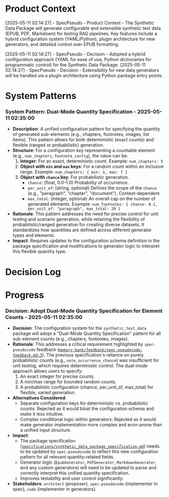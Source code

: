 # Product Context
<!-- Entries below should be added reverse chronologically (newest first) -->
[2025-05-11 02:14:27] - SpecPseudo - Product Context - The Synthetic Data Package will generate configurable and extensible synthetic test data (EPUB, PDF, Markdown) for testing RAG pipelines. Key features include a hybrid configuration system (YAML/Python), plugin architecture for new generators, and detailed control over EPUB formatting.

[2025-05-11 02:14:27] - SpecPseudo - Decision - Adopted a hybrid configuration approach (YAML for ease of use, Python dictionaries for programmatic control) for the Synthetic Data Package.
[2025-05-11 02:14:27] - SpecPseudo - Decision - Extensibility for new data generators will be handled via a plugin architecture using Python package entry points.

# System Patterns
<!-- Entries below should be added reverse chronologically (newest first) -->
### System Pattern: Dual-Mode Quantity Specification - 2025-05-11 02:35:00
- **Description**: A unified configuration pattern for specifying the quantity of generated sub-elements (e.g., chapters, footnotes, images, list items). This pattern allows for both deterministic (exact counts) and flexible (ranged or probabilistic) generation.
- **Structure**: For a configuration key representing a countable element (e.g., `num_chapters`, `footnote_config`), the value can be:
    1.  **Integer**: For an exact, deterministic count.
        Example: `num_chapters: 5`
    2.  **Object with `min` and `max` keys**: For a random count within an inclusive range.
        Example: `num_chapters: { min: 3, max: 7 }`
    3.  **Object with `chance` key**: For probabilistic generation.
        - `chance`: (float, 0.0-1.0) Probability of occurrence.
        - `per_unit_of`: (string, optional) Defines the scope of the `chance` (e.g., "paragraph", "chapter", "document"). Context-dependent.
        - `max_total`: (integer, optional) An overall cap on the number of generated elements.
        Example: `num_footnotes: { chance: 0.1, per_unit_of: "paragraph", max_total: 20 }`
- **Rationale**: This pattern addresses the need for precise control for unit testing and scenario generation, while retaining the flexibility of probabilistic/ranged generation for creating diverse datasets. It standardizes how quantities are defined across different generator types and elements.
- **Impact**: Requires updates to the configuration schema definition in the package specification and modifications to generator logic to interpret this flexible quantity type.

# Decision Log
<!-- Entries below should be added reverse chronologically (newest first) -->

# Progress
### Decision: Adopt Dual-Mode Quantity Specification for Element Counts - 2025-05-11 02:35:00
- **Decision**: The configuration system for the `synthetic_test_data` package will adopt a "Dual-Mode Quantity Specification" pattern for all sub-element counts (e.g., chapters, footnotes, images).
- **Rationale**: This addresses a critical requirement highlighted by `spec-pseudocode` feedback ([`memory-bank/feedback/spec-pseudocode-feedback.md:3`](memory-bank/feedback/spec-pseudocode-feedback.md:3)). The previous specification's reliance on purely probabilistic counts (e.g., `note_occurrence_chance`) was insufficient for unit testing, which requires deterministic control. The dual-mode approach allows users to specify:
    1.  An exact integer for precise counts.
    2.  A min/max range for bounded random counts.
    3.  A probabilistic configuration (chance, per_unit_of, max_total) for flexible, varied generation.
- **Alternatives Considered**:
    - Separate configuration keys for deterministic vs. probabilistic counts: Rejected as it would bloat the configuration schema and make it less intuitive.
    - Complex conditional logic within generators: Rejected as it would make generator implementation more complex and error-prone than a unified input structure.
- **Impact**:
    - The package specification ([`specifications/synthetic_data_package_specification.md`](specifications/synthetic_data_package_specification.md)) needs to be updated by `spec-pseudocode` to reflect this new configuration pattern for all relevant quantity-related fields.
    - Generator logic (`EpubGenerator`, `PdfGenerator`, `MarkdownGenerator`, and any custom generators) will need to be updated to parse and correctly interpret this unified quantity specification.
    - Improves testability and user control significantly.
- **Stakeholders**: `architect` (proposer), `spec-pseudocode` (implementer in spec), `code` (implementer in generators).
<!-- Entries below should be added reverse chronologically (newest first) -->